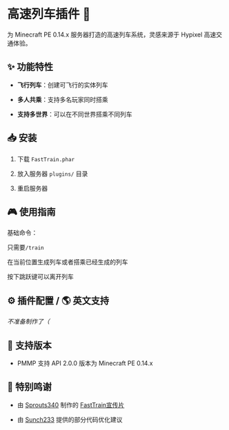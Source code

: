 # 高速列车插件 🚄

为 Minecraft PE 0.14.x 服务器打造的高速列车系统，灵感来源于 Hypixel 高速交通体验。

## ✨ 功能特性

- **飞行列车**：创建可飞行的实体列车

- **多人共乘**：支持多名玩家同时搭乘

- **支持多世界**：可以在不同世界搭乘不同列车

## 📥 安装

1. 下载 `FastTrain.phar`

2. 放入服务器 `plugins/` 目录

3. 重启服务器

## 🎮 使用指南

基础命令：  

只需要`/train` 

在当前位置生成列车或者搭乘已经生成的列车

按下跳跃键可以离开列车

## ⚙️ 插件配置 / 🌎 英文支持

*不准备制作了（*

## 🔧 支持版本

- PMMP 支持 API 2.0.0 版本为 Minecraft PE 0.14.x

## 🤗 特别鸣谢

- 由 [Sprouts340](https://github.com/sprouts340) 制作的 [FastTrain宣传片](https://b23.tv/sPxobqr)

- 由 [Sunch233](https://github.com/sunch233) 提供的部分代码优化建议
